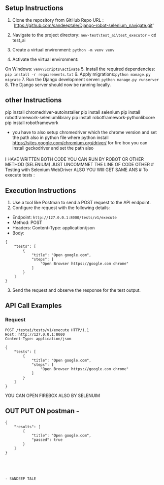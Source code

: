 

## Setup Instructions
1. Clone the repository from GitHub Repo URL : `https://github.com/sandeeptale/Django-robot-selenium_navigate.git'

2. Navigate to the project directory: `new-test\test_ai\test_executor`  - cd test_ai
3. Create a virtual environment: `python -m venv venv`
4. Activate the virtual environment:

 On Windows: `venv\Scripts\activate`
5. Install the required dependencies: `pip install -r requirements.txt`
6. Apply migrations:`python manage.py migrate`
7. Run the Django development server: `python manage.py runserver`
8. The Django server should now be running locally.
##  other Instructions


pip install chromedriver-autoinstaller
pip install selenium
pip install robotframework-seleniumlibrary
pip install robotframework-pythonlibcore
pip install robotframework



- you have to also setup chromedriver which the chrome version and set the path also in python  file where python install
https://sites.google.com/chromium.org/driver/
for fire box you can install geckodriver and  set the path also
####
I HAVE WRITTEN BOTH CODE YOU CAN RUN BY ROBOT OR OTHER  METHOD (SELENIUM) JUST UNCOMMNET THE  LINE OF CODE OTHER # Testing with Selenium WebDriver ALSO YOU WIll GET SAME ANS # To execute tests :
## Execution Instructions
1. Use a tool like Postman to send a POST request to the API endpoint.
2. Configure the request with the following details:

- Endpoint: `http://127.0.0.1:8000/tests/v1/execute`
- Method: POST
- Headers: Content-Type: application/json
- Body:
```
{
    "tests": [
        {
            "title": "Open google.com",
            "steps": [
                "Open Browser https://google.com chrome"
            ]
        }
    ]
}
```

3. Send the request and observe the response for the test output.


## API Call Examples
### Request
```
POST /testai/tests/v1/execute HTTP/1.1
Host: http://127.0.0.1:8000
Content-Type: application/json

{
    "tests": [
        {
            "title": "Open google.com",
            "steps": [
                "Open Browser https://google.com chrome"
            ]
        }
    ]
}
```
YOU CAN OPEN FIREBOX ALSO BY SELENUIM



## OUT PUT ON postman - 
```
{
    "results": [
        {
            "title": "Open google.com",
            "passed": true
        }
    ]
}





- SANDEEP TALE


